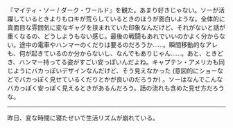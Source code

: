 『マイティ・ソー / ダーク・ワールド』を観た。あまり好きじゃない。ソーが活躍しているときよりもロキが荒らしているときのほうが面白いような。全体的に真面目な雰囲気に変なギャグを挟まれていた印象なんだけど、それがないと話が重くなるの、どうしようもない感じ。最後の戦闘もあれでいいのかよく分からない。途中の電車やハンマーのくだりは要るのだろうか……。瞬間移動的なアレも、何が起きているのか分からないし、なんでもありじゃん……。あと、ときどき、ハンマー持ってる姿がすごい安っぽいんだよね。キャプテン・アメリカも同じようにバカっぽいデザインなんだけど、そう見えなかった (意図的にショーなどでバカっぽく見せているくだりとかが良いのだろうか) 。ソーはなんでこんなバカっぽく安っぽく見えるときがあるんだろう。話の流れも含めた見せ方だろうな。

-----

昨日、変な時間に寝たせいで生活リズムが崩れている。
